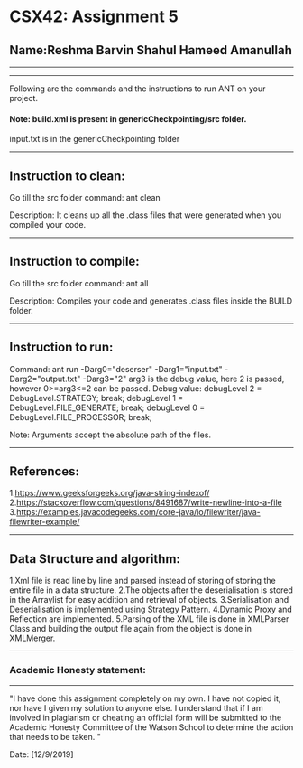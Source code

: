 # CSX42: Assignment 5
## Name:Reshma Barvin Shahul Hameed Amanullah 

-----------------------------------------------------------------------
-----------------------------------------------------------------------


Following are the commands and the instructions to run ANT on your project.
#### Note: build.xml is present in genericCheckpointing/src folder.
input.txt is in the genericCheckpointing folder

-----------------------------------------------------------------------
## Instruction to clean:


Go till the src folder
command: ant clean

Description: It cleans up all the .class files that were generated when you
compiled your code.

-----------------------------------------------------------------------
## Instruction to compile:

Go till the src folder
command: ant all

Description: Compiles your code and generates .class files inside the BUILD folder.

-----------------------------------------------------------------------
## Instruction to run:

Command: ant run -Darg0="deserser" -Darg1="input.txt" -Darg2="output.txt" -Darg3="2"
arg3 is the debug value, here 2 is passed, however 0>=arg3<=2 can be passed. 
Debug value:
debugLevel 2 = DebugLevel.STRATEGY; break;
debugLevel 1 = DebugLevel.FILE_GENERATE; break;
debugLevel 0 = DebugLevel.FILE_PROCESSOR; break;

Note: Arguments accept the absolute path of the files.


-----------------------------------------------------------------------
## References:
1.https://www.geeksforgeeks.org/java-string-indexof/
2.https://stackoverflow.com/questions/8491687/write-newline-into-a-file
3.https://examples.javacodegeeks.com/core-java/io/filewriter/java-filewriter-example/

-----------------------------------------------------------------------
## Data Structure and algorithm:
1.Xml file is read line by line and parsed instead of storing of storing the entire file in a data structure. 
2.The objects after the deserialisation is stored in the Arraylist for easy  addition and retrieval of objects.
3.Serialisation and Deserialisation is implemented using Strategy Pattern.
4.Dynamic Proxy and Reflection are implemented.
5.Parsing of the XML file is done in XMLParser Class and building the output file again from the object is done in XMLMerger. 

-----------------------------------------------------------------------
### Academic Honesty statement:
-----------------------------------------------------------------------

"I have done this assignment completely on my own. I have not copied
it, nor have I given my solution to anyone else. I understand that if
I am involved in plagiarism or cheating an official form will be
submitted to the Academic Honesty Committee of the Watson School to
determine the action that needs to be taken. "

Date: [12/9/2019]


